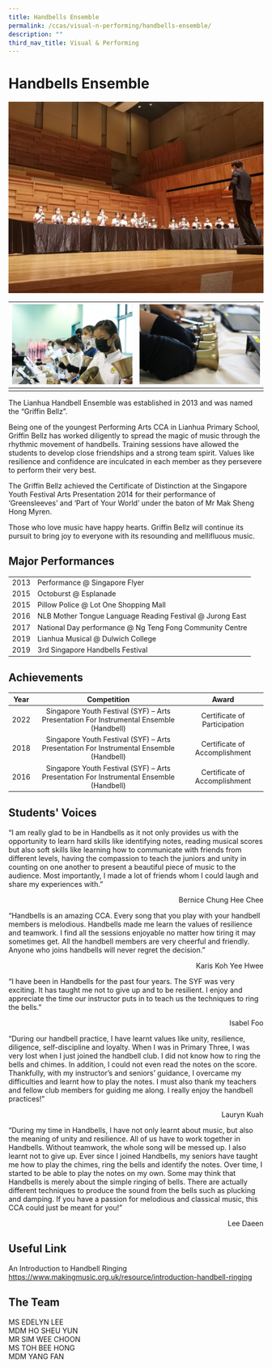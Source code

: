 ```yaml
---
title: Handbells Ensemble
permalink: /ccas/visual-n-performing/handbells-ensemble/
description: ""
third_nav_title: Visual & Performing
---
```

# Handbells Ensemble

![](/images/CCAs/Handbells%20Ensemble/handbells4.jpg)



| ![](/images/CCAs/Handbells%20Ensemble/handbells1.jpg) | ![](/images/CCAs/Handbells%20Ensemble/handbells3.jpg) | 
| -------- | -------- | 
|   |   |




The Lianhua Handbell Ensemble was established in 2013 and was named the “Griffin Bellz”.

  

Being one of the youngest Performing Arts CCA in Lianhua Primary School, Griffin Bellz has worked diligently to spread the magic of music through the rhythmic movement of handbells. Training sessions have allowed the students to develop close friendships and a strong team spirit. Values like resilience and confidence are inculcated in each member as they persevere to perform their very best.

  

The Griffin Bellz achieved the Certificate of Distinction at the Singapore Youth Festival Arts Presentation 2014 for their performance of ‘Greensleeves’ and ‘Part of Your World’ under the baton of Mr Mak Sheng Hong Myren.

  

Those who love music have happy hearts. Griffin Bellz will continue its pursuit to bring joy to everyone with its resounding and mellifluous music.



## Major Performances

|      |                                                           |
|------|-----------------------------------------------------------|
| 2013 | Performance @ Singapore Flyer                             |
| 2015 | Octoburst @ Esplanade                                     |
| 2015 | Pillow Police @ Lot One Shopping Mall                     |
| 2016 | NLB Mother Tongue Language Reading Festival @ Jurong East |
| 2017 | National Day performance @ Ng Teng Fong Community Centre  |
| 2019 | Lianhua Musical @ Dulwich College                         |
| 2019 | 3rd Singapore Handbells Festival                          |

## Achievements

| Year |                                       Competition                                       |             Award             |
|:----:|:-----------------:|:-----------------------------:|
| 2022 | Singapore Youth Festival (SYF) – Arts Presentation For Instrumental Ensemble (Handbell) | Certificate of Participation |
| 2018 | Singapore Youth Festival (SYF) – Arts Presentation For Instrumental Ensemble (Handbell) | Certificate of Accomplishment |
| 2016 | Singapore Youth Festival (SYF) – Arts Presentation For Instrumental Ensemble (Handbell) | Certificate of Accomplishment |

## Students' Voices

“I am really glad to be in Handbells as it not only provides us with the opportunity to learn hard skills like identifying notes, reading musical scores but also soft skills like learning how to communicate with friends from different levels, having the compassion to teach the juniors and unity in counting on one another to present a beautiful piece of music to the audience. Most importantly, I made a lot of friends whom I could laugh and share my experiences with.”

 <p style="text-align: right"> Bernice Chung Hee Chee<br></p>


“Handbells is an amazing CCA. Every song that you play with your handbell members is melodious. Handbells made me learn the values of resilience and teamwork. I find all the sessions enjoyable no matter how tiring it may sometimes get. All the handbell members are very cheerful and friendly. Anyone who joins handbells will never regret the decision.” &nbsp;

 <p style="text-align: right"> Karis Koh Yee Hwee<br></p>

“I have been in Handbells for the past four years. The SYF was very exciting. It has taught me not to give up and to be resilient. I enjoy and appreciate the time our instructor puts in to teach us the techniques to ring the bells.”

 <p style="text-align: right"> Isabel Foo<br></p>  

“During our handbell practice, I have learnt values like unity, resilience, diligence, self-discipline and loyalty. When I was in Primary Three, I was very lost when I just joined the handbell club. I did not know how to ring the bells and chimes. In addition, I could not even read the notes on the score. Thankfully, with my instructor’s and seniors’ guidance, I overcame my difficulties and learnt how to play the notes. I must also thank my teachers and fellow club members for guiding me along. I really enjoy the handbell practices!”&nbsp;

 <p style="text-align: right">Lauryn Kuah<br></p>  

“During my time in Handbells, I have not only learnt about music, but also the meaning of unity and resilience. All of us have to work together in Handbells. Without teamwork, the whole song will be messed up. I also learnt not to give up. Ever since I joined Handbells, my seniors have taught me how to play the chimes, ring the bells and identify the notes. Over time, I started to be able to play the notes on my own. Some may think that Handbells is merely about the simple ringing of bells. There are actually different techniques to produce the sound from the bells such as plucking and damping. If you have a passion for melodious and classical music, this CCA could just be meant for you!”

 <p style="text-align: right">Lee Daeen<br></p>
 
## Useful Link

An Introduction to Handbell Ringing   
<a href="https://www.makingmusic.org.uk/resource/introduction-handbell-ringing" target="_blank">https://www.makingmusic.org.uk/resource/introduction-handbell-ringing</a>


## The Team

MS EDELYN LEE<br>
MDM HO SHEU YUN<br>
MR SIM WEE CHOON<br>
MS TOH BEE HONG<br>
MDM YANG FAN
